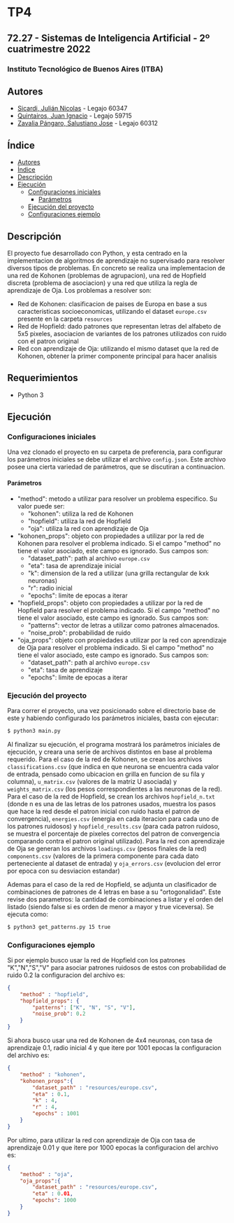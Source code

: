# TP4

## 72.27 - Sistemas de Inteligencia Artificial - 2º cuatrimestre 2022

### Instituto Tecnológico de Buenos Aires (ITBA)

## Autores

- [Sicardi, Julián Nicolas](https://github.com/Jsicardi) - Legajo 60347
- [Quintairos, Juan Ignacio](https://github.com/juaniq99) - Legajo 59715
- [Zavalia Pángaro, Salustiano Jose](https://github.com/szavalia) - Legajo 60312

## Índice
- [Autores](#autores)
- [Índice](#índice)
- [Descripción](#descripción)
- [Ejecución](#ejecución)
    - [Configuraciones iniciales](#configuraciones-iniciales)
        - [Parámetros](#parámetros)
    - [Ejecución del proyecto](#ejecución-del-proyecto)
    - [Configuraciones ejemplo](#configuraciones-ejemplo)

## Descripción

El proyecto fue desarrollado con Python, y esta centrado en la implementacion de algoritmos de aprendizaje no supervisado para resolver diversos tipos de problemas. En concreto se realiza una implementacion de una red de Kohonen (problemas de agrupacion), una red de Hopfield discreta (problema de asociacion) y una red que utiliza la regla de aprendizaje de Oja. Los problemas a resolver son:
- Red de Kohonen: clasificacion de paises de Europa en base a sus caracteristicas socioeconomicas, utilizando el dataset `europe.csv` presente en la carpeta `resources`
- Red de Hopfield: dado patrones que representan letras del alfabeto de 5x5 pixeles, asociacion de variantes de los patrones utilizados con ruido con el patron original 
- Red con aprendizaje de Oja: utilizando el mismo dataset que la red de Kohonen, obtener la primer componente principal para hacer analisis

## Requerimientos

- Python 3

## Ejecución
### Configuraciones iniciales

Una vez clonado el proyecto en su carpeta de preferencia, para configurar los parámetros iniciales se debe utilizar el archivo `config.json`. Este archivo posee una cierta variedad de parámetros, que se discutiran a continuacion.

#### Parámetros
- "method": metodo a utilizar para resolver un problema especifico. Su valor puede ser: 
    - "kohonen": utiliza la red de Kohonen
    - "hopfield": utiliza la red de Hopfield
    - "oja": utiliza la red con aprendizaje de Oja
- "kohonen_props": objeto con propiedades a utilizar por la red de Kohonen para resolver el problema indicado. Si el campo "method" no tiene el valor asociado, este campo es ignorado. Sus campos son:
    - "dataset_path": path al archivo `europe.csv`
    - "eta": tasa de aprendizaje inicial
    - "k": dimension de la red a utilizar (una grilla rectangular de kxk neuronas)
    - "r": radio inicial
    - "epochs": limite de epocas a iterar
- "hopfield_props": objeto con propiedades a utilizar por la red de Hopfield para resolver el problema indicado. Si el campo "method" no tiene el valor asociado, este campo es ignorado. Sus campos son:
    - "patterns": vector de letras a utilizar como patrones almacenados.
    - "noise_prob": probabilidad de ruido
- "oja_props": objeto con propiedades a utilizar por la red con aprendizaje de Oja para resolver el problema indicado. Si el campo "method" no tiene el valor asociado, este campo es ignorado. Sus campos son:
    - "dataset_path": path al archivo `europe.csv`
    - "eta": tasa de aprendizaje
    - "epochs": limite de epocas a iterar

### Ejecución del proyecto

Para correr el proyecto, una vez posicionado sobre el directorio base de este y habiendo configurado los parámetros iniciales, basta con ejecutar:

```bash
$ python3 main.py
```
Al finalizar su ejecución, el programa mostrará los parámetros iniciales de ejecución, y creara una serie de archivos distintos en base al problema requerido. Para el caso de la red de Kohonen, se crean los archivos `classifications.csv` (que indica en que neurona se encuentra cada valor de entrada, pensado como ubicacion en grilla en funcion de su fila y columna), `u_matrix.csv` (valores de la matriz U asociada) y `weights_matrix.csv` (los pesos correspondientes a las neuronas de la red). Para el caso de la red de Hopfield, se crean los archivos `hopfield_n.txt` (donde n es una de las letras de los patrones usados, muestra los pasos que hace la red desde el patron inicial con ruido hasta el patron de convergencia), `energies.csv` (energia en cada iteracion para cada uno de los patrones ruidosos) y `hopfield_results.csv` (para cada patron ruidoso, se muestra el porcentaje de pixeles correctos del patron de convergencia comparando contra el patron original utilizado). Para la red con aprendizaje de Oja se generan los archivos `loadings.csv` (pesos finales de la red) `components.csv` (valores de la primera componente para cada dato perteneciente al dataset de entrada) y `oja_errors.csv` (evolucion del error por epoca con su desviacion estandar)

Ademas para el caso de la red de Hopfield, se adjunta un clasificador de combinaciones de patrones de 4 letras en base a su "ortogonalidad". Este revise dos parametros: la cantidad de combinaciones a listar y el orden del listado (siendo false si es orden de menor a mayor y true viceversa). Se ejecuta como:

```bash
$ python3 get_patterns.py 15 true
```

### Configuraciones ejemplo

Si por ejemplo busco usar la red de Hopfield con los patrones "K","N","S","V" para asociar patrones ruidosos de estos con probabilidad de ruido 0.2 la configuracion del archivo es:

```json
{
    "method" : "hopfield",
    "hopfield_props": {
        "patterns": ["K", "N", "S", "V"],
        "noise_prob": 0.2
    }
}
```

Si ahora busco usar una red de Kohonen de 4x4 neuronas, con tasa de aprendizaje 0.1, radio inicial 4 y que itere por 1001 epocas la configuracion del archivo es: 

```json
{
    "method" : "kohonen",
    "kohonen_props":{
        "dataset_path" : "resources/europe.csv",
        "eta" : 0.1,
        "k" : 4,
        "r" : 4,
        "epochs" : 1001
    }
}
```

Por ultimo, para utilizar la red con aprendizaje de Oja con tasa de aprendizaje 0.01 y que itere por 1000 epocas la configuracion del archivo es:

```json
{
    "method" : "oja",
    "oja_props":{
        "dataset_path" : "resources/europe.csv",
        "eta" : 0.01,
        "epochs": 1000
    }
}
```
